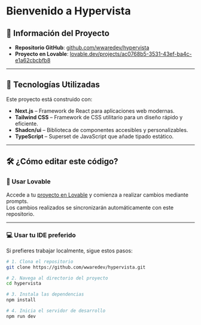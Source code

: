 # Bienvenido a **Hypervista**

## 🔗 Información del Proyecto

- **Repositorio GitHub**: [github.com/wwaredev/hypervista](https://github.com/wwaredev/hypervista)
- **Proyecto en Lovable**: [lovable.dev/projects/ac0768b5-3531-43ef-ba4c-e1a62cbcbfb8](https://lovable.dev/projects/ac0768b5-3531-43ef-ba4c-e1a62cbcbfb8)

---

## 🧰 Tecnologías Utilizadas

Este proyecto está construido con:

- **Next.js** – Framework de React para aplicaciones web modernas.
- **Tailwind CSS** – Framework de CSS utilitario para un diseño rápido y eficiente.
- **Shadcn/ui** – Biblioteca de componentes accesibles y personalizables.
- **TypeScript** – Superset de JavaScript que añade tipado estático.

---

## 🛠️ ¿Cómo editar este código?

### 🔧 Usar Lovable

Accede a tu [proyecto en Lovable](https://lovable.dev/projects/ac0768b5-3531-43ef-ba4c-e1a62cbcbfb8) y comienza a realizar cambios mediante prompts.  
Los cambios realizados se sincronizarán automáticamente con este repositorio.

---

### 💻 Usar tu IDE preferido

Si prefieres trabajar localmente, sigue estos pasos:

```bash
# 1. Clona el repositorio
git clone https://github.com/wwaredev/hypervista.git

# 2. Navega al directorio del proyecto
cd hypervista

# 3. Instala las dependencias
npm install

# 4. Inicia el servidor de desarrollo
npm run dev


